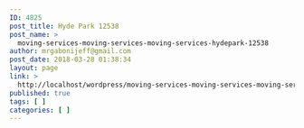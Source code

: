 ```yaml
---
ID: 4825
post_title: Hyde Park 12538
post_name: >
  moving-services-moving-services-moving-services-hydepark-12538
author: mrgabonijeff@gmail.com
post_date: 2018-03-28 01:38:34
layout: page
link: >
  http://localhost/wordpress/moving-services-moving-services-moving-services-hydepark-12538/
published: true
tags: [ ]
categories: [ ]
---
```

